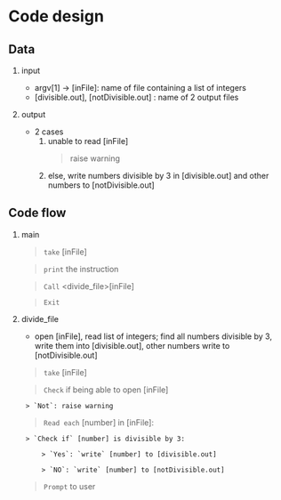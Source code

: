 
# Code design


## Data 
1. input
	- argv[1] -> [inFile]: name of file containing a list of integers
	- [divisible.out], [notDivisible.out] : name of 2 output files

2. output
	- 2 cases
		1. unable to read [inFile]	
			> raise warning
		2. else, write numbers divisible by 3 in [divisible.out] and other numbers to [notDivisible.out]


## Code flow
1. main
	> `take` [inFile]

	> `print` the instruction

	> `Call` <divide_file>[inFile]

	> `Exit`

2. divide_file
	- open [inFile], read list of integers; find all numbers divisible by 3, write them into [divisible.out], other numbers write to [notDivisible.out]

	> `take` [inFile]

	> `Check` if being able to open [inFile]

		> `Not`: raise warning

	> `Read each` [number] in [inFile]:

		> `Check if` [number] is divisible by 3:

			> `Yes`: `write` [number] to [divisible.out]

			> `NO`: `write` [number] to [notDivisible.out]

	> `Prompt` to user
